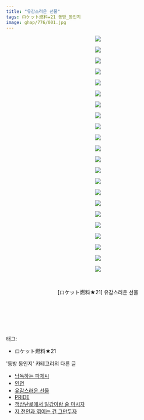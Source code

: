 ```yaml
---
title: "유감스러운 선물"
tags: ロケット燃料★21 동방_동인지
image: ghap/776/001.jpg
---
```

<div class="article">
<p style="text-align: center; clear: none; float: none;"><img src="{{ site.nasurl }}/ghap/776/001.jpg"/></p>
<p style="text-align: center; clear: none; float: none;"><img src="{{ site.nasurl }}/ghap/776/002.jpg"/></p>
<p style="text-align: center; clear: none; float: none;"><img src="{{ site.nasurl }}/ghap/776/003.jpg"/></p>
<p style="text-align: center; clear: none; float: none;"><img src="{{ site.nasurl }}/ghap/776/004.jpg"/></p>
<p style="text-align: center; clear: none; float: none;"><img src="{{ site.nasurl }}/ghap/776/005.jpg"/></p>
<p style="text-align: center; clear: none; float: none;"><img src="{{ site.nasurl }}/ghap/776/006.jpg"/></p>
<p style="text-align: center; clear: none; float: none;"><img src="{{ site.nasurl }}/ghap/776/007.jpg"/></p>
<p style="text-align: center; clear: none; float: none;"><img src="{{ site.nasurl }}/ghap/776/008.jpg"/></p>
<p style="text-align: center; clear: none; float: none;"><img src="{{ site.nasurl }}/ghap/776/009.jpg"/></p>
<p style="text-align: center; clear: none; float: none;"><img src="{{ site.nasurl }}/ghap/776/010.jpg"/></p>
<p style="text-align: center; clear: none; float: none;"><img src="{{ site.nasurl }}/ghap/776/011.jpg"/></p>
<p style="text-align: center; clear: none; float: none;"><img src="{{ site.nasurl }}/ghap/776/012.jpg"/></p>
<p style="text-align: center; clear: none; float: none;"><img src="{{ site.nasurl }}/ghap/776/013.jpg"/></p>
<p style="text-align: center; clear: none; float: none;"><img src="{{ site.nasurl }}/ghap/776/014.jpg"/></p>
<p style="text-align: center; clear: none; float: none;"><img src="{{ site.nasurl }}/ghap/776/015.jpg"/></p>
<p style="text-align: center; clear: none; float: none;"><img src="{{ site.nasurl }}/ghap/776/016.jpg"/></p>
<p style="text-align: center; clear: none; float: none;"><img src="{{ site.nasurl }}/ghap/776/017.jpg"/></p>
<p style="text-align: center; clear: none; float: none;"><img src="{{ site.nasurl }}/ghap/776/018.jpg"/></p>
<p style="text-align: center; clear: none; float: none;"><img src="{{ site.nasurl }}/ghap/776/019.jpg"/></p>
<p style="text-align: center; clear: none; float: none;"><img src="{{ site.nasurl }}/ghap/776/020.jpg"/></p>
<p style="text-align: center; clear: none; float: none;"><img src="{{ site.nasurl }}/ghap/776/021.jpg"/></p>
<p style="text-align: center; clear: none; float: none;"><img src="{{ site.nasurl }}/ghap/776/022.jpg"/></p>
<p style="text-align: center; clear: none; float: none;"><br/></p>
<p style="text-align: center; clear: none; float: none;">[ロケット燃料★21] 유감스러운 선물</p>
<p><br/></p>
<p style="text-align: center; clear: none; float: none;"><br/></p>
<p style="text-align: center; clear: none; float: none;"></p>
<p style="text-align: center; clear: none; float: none;"></p>
<p style="text-align: center; clear: none; float: none;"></p>
<p style="text-align: center; clear: none; float: none;"></p>
<p><br/></p>
</div><div class="tagTrail">
<p>태그: </p>
<ul>
<li>ロケット燃料★21</li>
</ul>
</div><div class="another">
<p>'동방 동인지' 카테고리의 다른 글</p>
<ul>
<li><a href="/2016-07-09-ghap_778">낭독하는 파체씨</a></li>
<li><a href="/2016-07-09-ghap_777">인연</a></li>
<li><a href="/2016-07-09-ghap_776">유감스러운 선물</a></li>
<li><a href="/2016-07-09-ghap_775">PRIDE</a></li>
<li><a href="/2016-07-09-ghap_774">책상난로에서 밀감이랑 술 마시자</a></li>
<li><a href="/2016-07-09-ghap_772">저 천인과 엮이는 건 그만두자</a></li>
</ul>
</div><div class="cb_module cb_fluid">
<div class="cb_wrt cb_profile">
</div><!-- commentList close -->
</div>